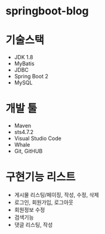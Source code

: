 # springboot-blog

# 기술스택
- JDK 1.8
- MyBatis
- JDBC
- Spring Boot 2
- MySQL

# 개발 툴
- Maven
- sts4.7.2
- Visual Studio Code
- Whale
- Git, GitHUB

# 구현기능 리스트
- 게시물 리스팅/페이징, 작성, 수정, 삭제
- 로그인, 회원가입, 로그아웃
- 회원정보 수정
- 검색기능
- 댓글 리스팅, 작성
